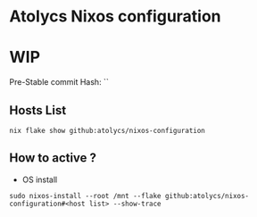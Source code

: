 # Atolycs Nixos configuration
# WIP


Pre-Stable commit Hash: ``

## Hosts List
```shell
nix flake show github:atolycs/nixos-configuration
```

## How to active ?

* OS install
```shell
sudo nixos-install --root /mnt --flake github:atolycs/nixos-configuration#<host list> --show-trace
```

